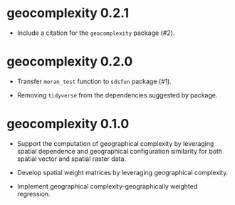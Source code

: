 # geocomplexity 0.2.1

* Include a citation for the `geocomplexity` package (#2).

# geocomplexity 0.2.0

* Transfer `moran_test` function to `sdsfun` package (#1).

* Removing `tidyverse` from the dependencies suggested by package.

# geocomplexity 0.1.0

* Support the computation of geographical complexity by leveraging spatial dependence and     geographical configuration similarity for both spatial vector and spatial raster data.

* Develop spatial weight matrices by leveraging geographical complexity.

* Implement geographical complexity-geographically weighted regression.
